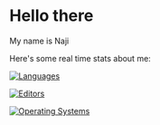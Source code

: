 # Hello there

My name is Naji

Here's some real time stats about me:

[![Languages](https://wakatime.com/share/@naji/a3875696-f338-44c8-ab7b-43e4b3c80d94.png)](https://youtu.be/dQw4w9WgXcQ)

[![Editors](https://wakatime.com/share/@naji/bf51b3d7-9ba3-465f-89ed-1f6ceca51e3e.png)](https://youtu.be/dQw4w9WgXcQ)

[![Operating Systems](https://wakatime.com/share/@naji/403f9b1c-d79c-4da8-bde1-61615ae17c0d.png)](https://youtu.be/dQw4w9WgXcQ)
